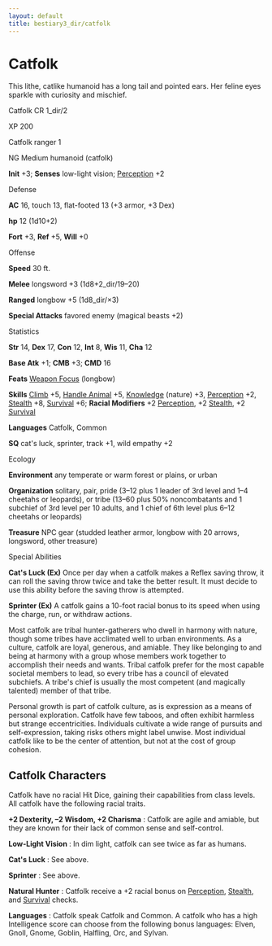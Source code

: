 ```yaml
---
layout: default
title: bestiary3_dir/catfolk
---
```

# Catfolk

This lithe, catlike humanoid has a long tail and pointed ears. Her feline eyes sparkle with curiosity and mischief.

Catfolk CR 1_dir/2

XP 200

Catfolk ranger 1

NG Medium humanoid (catfolk)

**Init** +3; **Senses** low-light vision; [Perception](../skills_dir/perception#_perception) +2

Defense

**AC** 16, touch 13, flat-footed 13 (+3 armor, +3 Dex)

**hp** 12 (1d10+2)

**Fort** +3, **Ref** +5, **Will** +0

Offense

**Speed** 30 ft.

**Melee** longsword +3 (1d8+2_dir/19–20)

**Ranged** longbow +5 (1d8_dir/×3)

**Special Attacks** favored enemy (magical beasts +2)

Statistics

**Str** 14, **Dex** 17, **Con** 12, **Int** 8, **Wis** 11, **Cha** 12

**Base Atk** +1; **CMB** +3; **CMD** 16

**Feats** [Weapon Focus](../feats#_weapon-focus) (longbow)

**Skills** [Climb](../skills_dir/climb#_climb) +5, [Handle Animal](../skills_dir/handleAnimal#_handle-animal) +5, [Knowledge](../skills_dir/knowledge#_knowledge) (nature) +3, [Perception](../skills_dir/perception#_perception) +2, [Stealth](../skills_dir/stealth#_stealth) +8, [Survival](../skills_dir/survival#_survival) +6; **Racial Modifiers** +2 [Perception](../skills_dir/perception#_perception), +2 [Stealth](../skills_dir/stealth#_stealth), +2 [Survival](../skills_dir/survival#_survival)

**Languages** Catfolk, Common

**SQ** cat's luck, sprinter, track +1, wild empathy +2

Ecology

**Environment** any temperate or warm forest or plains, or urban

**Organization** solitary, pair, pride (3–12 plus 1 leader of 3rd level and 1–4 cheetahs or leopards), or tribe (13–60 plus 50% noncombatants and 1 subchief of 3rd level per 10 adults, and 1 chief of 6th level plus 6–12 cheetahs or leopards)

**Treasure** NPC gear (studded leather armor, longbow with 20 arrows, longsword, other treasure)

Special Abilities

**Cat's Luck (Ex)** Once per day when a catfolk makes a Reflex saving throw, it can roll the saving throw twice and take the better result. It must decide to use this ability before the saving throw is attempted.

**Sprinter (Ex)** A catfolk gains a 10-foot racial bonus to its speed when using the charge, run, or withdraw actions.

Most catfolk are tribal hunter-gatherers who dwell in harmony with nature, though some tribes have acclimated well to urban environments. As a culture, catfolk are loyal, generous, and amiable. They like belonging to and being at harmony with a group whose members work together to accomplish their needs and wants. Tribal catfolk prefer for the most capable societal members to lead, so every tribe has a council of elevated subchiefs. A tribe's chief is usually the most competent (and magically talented) member of that tribe.

Personal growth is part of catfolk culture, as is expression as a means of personal exploration. Catfolk have few taboos, and often exhibit harmless but strange eccentricities. Individuals cultivate a wide range of pursuits and self-expression, taking risks others might label unwise. Most individual catfolk like to be the center of attention, but not at the cost of group cohesion.

## Catfolk Characters

Catfolk have no racial Hit Dice, gaining their capabilities from class levels. All catfolk have the following racial traits.

**+2 Dexterity, –2 Wisdom, +2 Charisma** : Catfolk are agile and amiable, but they are known for their lack of common sense and self-control.

**Low-Light Vision** : In dim light, catfolk can see twice as far as humans.

**Cat's Luck** : See above.

**Sprinter** : See above.

**Natural Hunter** : Catfolk receive a +2 racial bonus on [Perception](../skills_dir/perception#_perception), [Stealth](../skills_dir/stealth#_stealth), and [Survival](../skills_dir/survival#_survival) checks.

**Languages** : Catfolk speak Catfolk and Common. A catfolk who has a high Intelligence score can choose from the following bonus languages: Elven, Gnoll, Gnome, Goblin, Halfling, Orc, and Sylvan.

